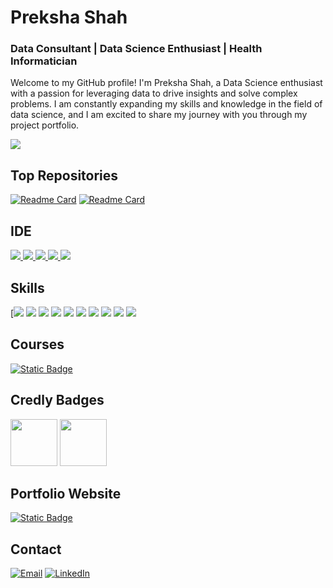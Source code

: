 # Preksha Shah
### Data Consultant | Data Science Enthusiast | Health Informatician

Welcome to my GitHub profile! I'm Preksha Shah, a Data Science enthusiast with a passion for leveraging data to drive insights and solve complex problems. I am constantly expanding my skills and knowledge in the field of data science, and I am excited to share my journey with you through my project portfolio.

[![](http://github-profile-summary-cards.vercel.app/api/cards/profile-details?username=Preksha0420&theme=yeblu)](https://github.com/Preksha0420)

## Top Repositories
[![Readme Card](https://github-readme-stats.vercel.app/api/pin/?username=Preksha0420&theme=yeblu&hide_border=true&repo=FindMeTheRecipe)](https://github.com/Preksha0420/FindMeTheRecipe) [![Readme Card](https://github-readme-stats.vercel.app/api/pin/?username=Preksha0420&theme=yeblu&hide_border=true&repo=PANDAS)](https://github.com/Preksha0420/PANDAS)

## IDE
[![](https://img.shields.io/badge/Python-FFD43B?style=for-the-badge&logo=python&logoColor=blue) ![](https://img.shields.io/badge/Arduino_IDE-00979D?style=for-the-badge&logo=rstudio&logoColor=blue) ![](	https://img.shields.io/badge/Colab-F9AB00?style=for-the-badge&logo=googlecolab&color=525252) ![](https://img.shields.io/badge/PyCharm-000000.svg?&style=for-the-badge&logo=PyCharm&logoColor=white) ![](https://img.shields.io/badge/VSCode-0078D4?style=for-the-badge&logo=visual%20studio%20code&logoColor=white)](https://github.com/SUKHMAN-SINGH-1612)

## Skills
[![](https://img.shields.io/badge/Numpy-777BB4?style=for-the-badge&logo=numpy&logoColor=white) ![](https://img.shields.io/badge/Pandas-2C2D72?style=for-the-badge&logo=pandas&logoColor=white) ![](https://img.shields.io/badge/Python-FFD43B?style=for-the-badge&logo=python&logoColor=blue) ![](https://img.shields.io/badge/scikit_learn-F7931E?style=for-the-badge&logo=scikit-learn&logoColor=white) ![](https://img.shields.io/badge/SciPy-654FF0?style=for-the-badge&logo=SciPy&logoColor=white)  ![](https://img.shields.io/badge/Jupyter-F37626.svg?&style=for-the-badge&logo=Jupyter&logoColor=white) ![](https://img.shields.io/badge/Markdown-000000?style=for-the-badge&logo=markdown&logoColor=white) ![](https://img.shields.io/badge/Keras-FF0000?style=for-the-badge&logo=keras&logoColor=white) ![](https://img.shields.io/badge/PyTorch-EE4C2C?style=for-the-badge&logo=pytorch&logoColor=white) ![](https://img.shields.io/badge/Plotly-239120?style=for-the-badge&logo=plotly&logoColor=white)

## Courses
[![Static Badge](https://img.shields.io/badge/Google%20Data%20Analytics-Specialization-%20?style=flat&logo=coursera&color=blue)
](https://coursera.org/share/b5b7e592538400e3fab6efe8bc0e692b)

## Credly Badges


[<img src='https://images.credly.com/size/680x680/images/d41de2b7-cbc2-47ec-bcf1-ebecbe83872f/GCC_badge_DA_1000x1000.png' width="75" height="75"/>](https://www.credly.com/badges/f8f935c5-69b9-4cc5-a627-37bae6103bc0/public_url)
[<img src='https://images.credly.com/size/680x680/images/4c93fc45-c2dd-42fd-a33b-712c81385acd/eb3f7b3afd337cf0eca6d7eca5a4fac0.png' width="75" height="75"/>](https://badges.wes.org/Evidence?i=78546953-a8e8-4533-8c3c-4074fdce04c6&type=us)

## Portfolio Website
[![Static Badge](https://img.shields.io/badge/Website-%20?style=for-the-badge&label=Portfolio&labelColor=dark&color=blue)](https://prekshah.my.canva.site/)

## Contact
[![Email](https://img.shields.io/badge/Gmail-D14836?style=for-the-badge&logo=gmail&logoColor=white)](mailto:dr.preksha20@gmail.com) [![LinkedIn](https://img.shields.io/badge/LinkedIn-0077B5?style=for-the-badge&logo=linkedin&logoColor=white)](http://www.linkedin.com/in/drprekshashah/)
